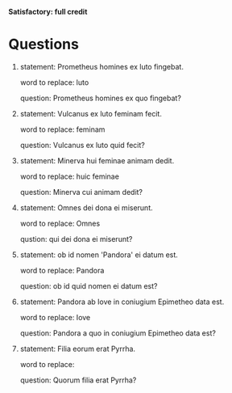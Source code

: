 **Satisfactory:  full credit**

# Questions

1. statement: Prometheus homines ex luto fingebat.

   word to replace: luto

   question: Prometheus homines ex quo fingebat?

2. statement: Vulcanus ex luto feminam fecit.

   word to replace: feminam

   question: Vulcanus ex luto quid fecit?

3. statement: Minerva hui feminae animam dedit.

   word to replace: huic feminae

   question: Minerva cui animam dedit?

4. statement: Omnes dei dona ei miserunt.

   word to replace: Omnes

   qustion: qui dei dona ei miserunt?

5. statement: ob id nomen 'Pandora' ei datum est.

   word to replace: Pandora

   question: ob id quid nomen ei datum est?

6. statement: Pandora ab Iove in coniugium Epimetheo data est.

   word to replace: Iove

   question: Pandora a quo in coniugium Epimetheo data est?

7. statement: Filia eorum erat Pyrrha.

   word to replace:

   question: Quorum filia erat Pyrrha?

